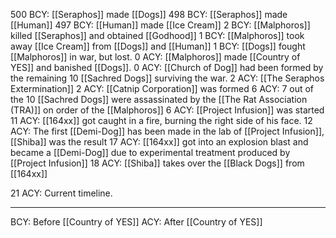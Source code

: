  500 BCY: [[Seraphos]] made [[Dogs]]
 498 BCY: [[Seraphos]] made [[Human]]
 497 BCY: [[Human]] made [[Ice Cream]]
 2 BCY: [[Malphoros]] killed [[Seraphos]] and obtained [[Godhood]]
 1 BCY: [[Malphoros]] took away [[Ice Cream]] from [[Dogs]] and [[Human]]
 1 BCY: [[Dogs]] fought [[Malphoros]] in war, but lost.
 0 ACY: [[Malphoros]] made [[Country of YES]] and banished [[Dogs]]. 
 0 ACY: [[Church of Dog]] had been formed by the remaining 10 [[Sachred Dogs]] surviving the war.
 2 ACY: [[The Seraphos Extermination]]
 2 ACY: [[Catnip Corporation]] was formed
 6 ACY: 7 out of the 10 [[Sachred Dogs]] were assassinated by the [[The Rat Association (TRA)]] on order of the [[Malphoros]]
 6 ACY: [[Project Infusion]] was started
 11 ACY: [[164xx]] got caught in a fire, burning the right side of his face.
 12 ACY: The first [[Demi-Dog]] has been made in the lab of [[Project Infusion]], [[Shiba]] was the result
 17 ACY: [[164xx]] got into an explosion blast and became a [[Demi-Dog]] due to experimental treatment produced by [[Project Infusion]]
 18 ACY: [[Shiba]] takes over the [[Black Dogs]] from [[164xx]]
 
 21 ACY: Current timeline.
 

---

BCY: Before [[Country of YES]]
ACY: After [[Country of YES]]
